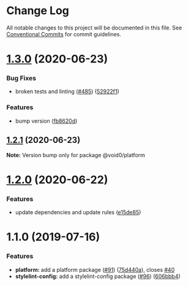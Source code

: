 # Change Log

All notable changes to this project will be documented in this file.
See [Conventional Commits](https://conventionalcommits.org) for commit guidelines.

# [1.3.0](https://github.com/1void0/utils/compare/@void0/platform@1.2.1...@void0/platform@1.3.0) (2020-06-23)


### Bug Fixes

* broken tests and linting ([#485](https://github.com/1void0/utils/issues/485)) ([52922f1](https://github.com/1void0/utils/commit/52922f190f818fc98eafa662a206af2bd18e6fa9))


### Features

* bump version ([fb8620d](https://github.com/1void0/utils/commit/fb8620d1652219c3dd5f38ab511fab6f83b10fc4))





## [1.2.1](https://github.com/1void0/utils/compare/@void0/platform@1.2.0...@void0/platform@1.2.1) (2020-06-23)

**Note:** Version bump only for package @void0/platform





# [1.2.0](https://github.com/1void0/utils/compare/@void0/platform@1.1.0...@void0/platform@1.2.0) (2020-06-22)


### Features

* update dependencies and update rules ([e15de85](https://github.com/1void0/utils/commit/e15de8526c8a3d2934910fff656546ecced62f86))





# 1.1.0 (2019-07-16)


### Features

* **platform:** add a platform package ([#91](https://github.com/1void0/utils/issues/91)) ([75d440a](https://github.com/1void0/utils/commit/75d440a)), closes [#40](https://github.com/1void0/utils/issues/40)
* **stylelint-config:** add a stylelint-config package ([#96](https://github.com/1void0/utils/issues/96)) ([606bbb4](https://github.com/1void0/utils/commit/606bbb4))
